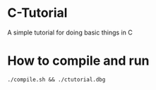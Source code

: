 # C-Tutorial
A simple tutorial for doing basic things in C

# How to compile and run
```
./compile.sh && ./ctutorial.dbg
```
